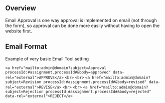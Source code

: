 ## Overview
Email Approval is one way approval is implemented on email (not through the form), so approval can be done more easily without having to open the website first.

## Email Format

Example of very basic Email Tool setting

`<a href="mailto:admin@domain?subject=Approval processId:#assignment.processId#&body=approved" data-rel="external">APPROVE</a>`
`<br>`
`<br>`
`<a href="mailto:admin@domain?subject=Revision processId:#assignment.processId#&body=revised" data-rel="external">REVISE</a>`
`<br>`
`<br>`
`<a href="mailto:admin@domain?subject=Rejection processId:#assignment.processId#&body=rejected" data-rel="external">REJECT</a>`